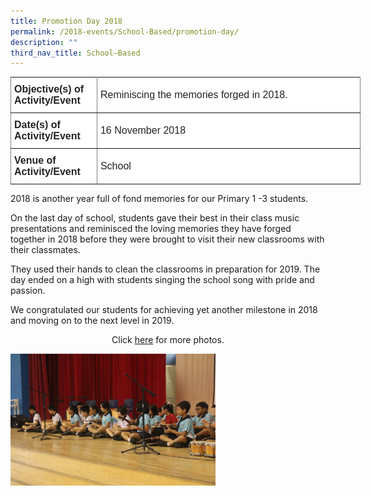```yaml
---
title: Promotion Day 2018
permalink: /2018-events/School-Based/promotion-day/
description: ""
third_nav_title: School–Based
---
```

<style type="text/css">
.tg  {border-collapse:collapse;border-spacing:0;margin:0px auto;}
.tg td{border-color:black;border-style:solid;border-width:1px;font-family:Arial, sans-serif;font-size:14px;
  overflow:hidden;padding:10px 5px;word-break:normal;}
.tg th{border-color:black;border-style:solid;border-width:1px;font-family:Arial, sans-serif;font-size:14px;
  font-weight:normal;overflow:hidden;padding:10px 5px;word-break:normal;}
.tg .tg-kdpx{background-color:#FFF;border-color:inherit;color:#222;font-size:16px;text-align:left;vertical-align:middle}
.tg .tg-x4x2{background-color:#FFF;border-color:inherit;color:#222;font-size:16px;font-weight:bold;text-align:left;
  vertical-align:middle}
</style>
<table class="tg" style="undefined;table-layout: fixed; width: 560px">
<colgroup>
<col style="width: 138px">
<col style="width: 422px">
</colgroup>
<tbody>
  <tr>
    <td class="tg-x4x2">Objective(s) of Activity/Event</td>
    <td class="tg-kdpx">Reminiscing the memories forged in 2018.</td>
  </tr>
  <tr>
    <td class="tg-x4x2">Date(s) of Activity/Event</td>
    <td class="tg-kdpx">16 November 2018</td>
  </tr>
  <tr>
    <td class="tg-x4x2">Venue of Activity/Event</td>
    <td class="tg-kdpx">School</td>
  </tr>
</tbody>
</table>

2018 is another year full of fond memories for our Primary 1 -3 students.

On the last day of school, students gave their best in their class music presentations and reminisced the loving memories they have forged together in 2018 before they were brought to visit their new classrooms with their classmates.

They used their hands to clean the classrooms in preparation for 2019. The day ended on a high with students singing the school song with pride and passion.

We congratulated our students for achieving yet another milestone in 2018 and moving on to the next level in 2019.



<center>Click <a href="https://www.flickr.com/photos/142848383@N02/albums/72157706974902665">here</a> for more photos.</center>


<img src="/images/Promotion%20Day%202018.png" 
     style="width:65%">